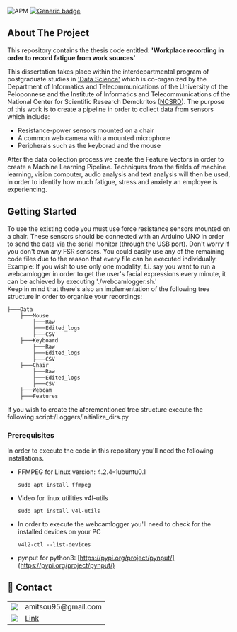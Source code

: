 ![APM](https://img.shields.io/apm/l/vim-mode)
[![Generic badge](https://img.shields.io/badge/python-3-green.svg)](https://shields.io/)

<!-- ABOUT THE PROJECT -->
## About The Project

This repository contains the thesis code entitled: <b>'Workplace recording in order to record fatigue from work sources'</b>

This dissertation takes place within the interdepartmental program of postgraduate studies in ['Data Science'](http://msc-data-science.iit.demokritos.gr/) which is co-organized by the Department of Informatics and Telecommunications of the University of the Peloponnese and the Institute of Informatics and Telecommunications of the National Center for Scientific Research Demokritos ([NCSRD](https://www.iit.demokritos.gr/)). The purpose of this work is to create a pipeline in order to collect data from sensors which include: </br>

* Resistance-power sensors mounted on a chair 
* A common web camera with a mounted microphone
* Peripherals such as the keyborad and the mouse

After the data collection process we create the Feature Vectors in order to create a Machine Learning Pipeline. Techniques from the fields of machine learning, vision computer, audio analysis and text analysis will then be used, in order to identify how much fatigue, stress and anxiety an employee is experiencing.


<!-- GETTING STARTED -->
## Getting Started

To use the existing code you must use force resistance sensors mounted on a chair. These sensors should be connected with an Arduino UNO in order to send the data via the serial monitor (through the USB port). Don't worry if you don't own any FSR sensors. You could easily use any of the remaining code files due to the reason that every file can be executed individually.</br> 
Example: If you wish to use only one modality, f.i. say you want to run a webcamlogger in order to get the user's facial expressions every minute, it can be achieved by executing './webcamlogger.sh.'</br>
Keep in mind that there's also an implementation of the following tree structure in order to organize your recordings:

```
├───Data
    ├───Mouse
        ├───Raw 
        ├───Edited_logs
        ├───CSV
    ├───Keyboard
        ├───Raw 
        ├───Edited_logs
        ├───CSV
    ├───Chair
        ├───Raw 
        ├───Edited_logs
        ├───CSV
    ├───Webcam
    ├───Features
```
If you wish to create the aforementioned tree structure execute the following script:/Loggers/initialize_dirs.py

### Prerequisites

In order to execute the code in this repository you'll need the following installations.
* FFMPEG for Linux version: 4.2.4-1ubuntu0.1 

  ``` 
  sudo apt install ffmpeg  
  ```

* Video for linux utilities v4l-utils 
  
  ```
  sudo apt install v4l-utils
  ```
 
 * In order to execute the webcamlogger you'll need to check for the installed devices on your PC

   ```
   v4l2-ctl --list-devices   
   ```

* pynput for python3: [https://pypi.org/project/pynput/](https://pypi.org/project/pynput/)

<!-- CONTACT -->
## 📱 Contact

<table>
  <tr>
    <td><img src="https://img.shields.io/badge/Gmail-D14836?style=for-the-badge&logo=gmail&logoColor=white" /> </td>
    <td>amitsou95@gmail.com</td>
  </tr>
  <tr>
    <td><img src="https://img.shields.io/badge/LinkedIn-0077B5?style=for-the-badge&logo=linkedin&logoColor=white" /></td>
    <td><a href="https://www.linkedin.com/in/alexander-mitsou-115aa3b8/">Link</a></td>
  </tr>
</table>
